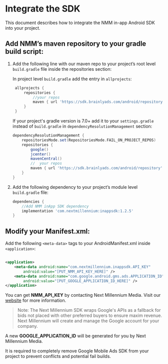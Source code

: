 # Integrate the SDK

This document describes how to integrate the NMM in-app Android SDK into your project.

## Add NMM’s maven repository to your gradle build script:

1. Add the following line with our maven repo to your project’s root level `build.gradle` file
   inside the repositories section:

   In project level `build.gradle` add the entry in `allprojects`:

   ```groovy
    allprojects {
        repositories {
            //your repos
            maven { url 'https://sdk.brainlyads.com/android/repository' }
        }
    }
   ```
   If your project's gradle version is 7.0+ add it to your `settings.gradle` instead
   of `build.gradle` in `dependencyResolutionManagement`
   section:

    ```groovy
    dependencyResolutionManagement {
        repositoriesMode.set(RepositoriesMode.FAIL_ON_PROJECT_REPOS)
        repositories {
            google()
            jcenter()
            mavenCentral()
            //  your repos
            maven { url 'https://sdk.brainlyads.com/android/repository' }
        }
    }
    ```

2. Add the following dependency to your project’s module level `build.gradle` file:

    ```groovy
    dependencies {
        //Add NMM inApp SDK dependency
        implementation 'com.nextmillennium:inappsdk:1.2.5'
    }
    ```

## Modify your Manifest.xml:

Add the following `<meta-data>` tags to your AndroidManifest.xml inside `<application>`:

```xml

<application>
    <meta-data android:name="com.nextmillennium.inappsdk.API_KEY"
        android:value="[PUT_NMM_API_KEY_HERE]" />
    <meta-data android:name="com.google.android.gms.ads.APPLICATION_ID"
        android:value="[PUT_GOOGLE_APPLICATION_ID_HERE]" />
</application>
```

You can get **NMM_API_KEY** by contacting Next Millennium Media. Visit
our [website](https://nextmillennium.io/contact/) for more information.

> Note: The Next Millennium SDK wraps Google's APIs as a fallback for bids not placed with other preferred buyers to ensure maxim revenue. Next Millennium will create and manage the Google account for your company.
>

A new **GOOGLE_APPLICATION_ID** will be generated for you by Next Millennium Media.

It is required to completely remove Google Mobile Ads SDK from your project to prevent conflicts and potential
fail builds.